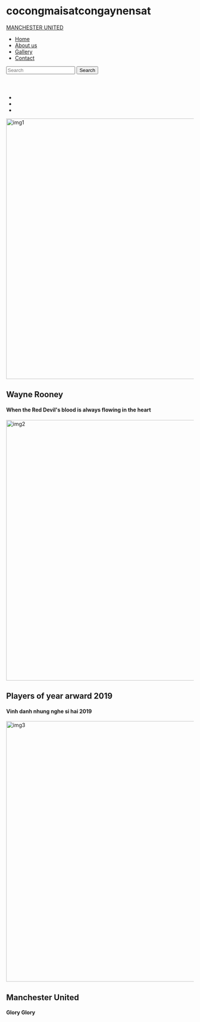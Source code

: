 # cocongmaisatcongaynensat
<html lang="en">

<head>
 <title>Man Utd</title>
 <meta charset="utf-8">
 <!-- Latest compiled and minified CSS -->
<link rel="stylesheet" href="https://maxcdn.bootstrapcdn.com/bootstrap/4.5.2/css/bootstrap.min.css">

<!-- jQuery library -->
<script src="https://ajax.googleapis.com/ajax/libs/jquery/3.5.1/jquery.min.js"></script>

<!-- Popper JS -->
<script src="https://cdnjs.cloudflare.com/ajax/libs/popper.js/1.16.0/umd/popper.min.js"></script>

<!-- Latest compiled JavaScript -->
<script src="https://maxcdn.bootstrapcdn.com/bootstrap/4.5.2/js/bootstrap.min.js"></script>
</head>

<body style="height:700px">

<nav class="navbar navbar-expand-sm bg-dark navbar-dark fixed-top">
  <a class="navbar-brand" href="Home.html">MANCHESTER UNITED</a>
  <ul class="navbar-nav ml-auto">
    <li class="nav-item">
      <a class="nav-link" href="Home.html">Home</a>
    </li>
    <li class="nav-item">
      <a class="nav-link" href="About us.html">About us</a>
    </li>
    <li class="nav-item">
      <a class="nav-link" href="Gallery.html">Gallery</a>
    </li>
    <li class="nav-item">
      <a class="nav-link" href="Contact.html">Contact</a>
    </li>
  </ul>

  <form class="form-inline" action="/action_page.php">
    <input class="form-control mr-sm-2" type="text" placeholder="Search">
    <button class="btn btn-success" type="submit">Search</button>
  </form>

</nav>

<div class="container-fluid" style="margin-top:54px">

</div>

<div id="demo" class="carousel slide" data-ride="carousel">
  <ul class="carousel-indicators">
    <li data-target="#demo" data-slide-to="0" class="active"></li>
    <li data-target="#demo" data-slide-to="1"></li>
    <li data-target="#demo" data-slide-to="2"></li>
  </ul>
  <div class="carousel-inner">
    <div class="carousel-item active">
      <img src="D:\Mine\Picture saved\players\308372.jpg" alt="img1" width="1550" height="700">
      <div class="carousel-caption">
        <h2>Wayne Rooney</h2>
        <h4>When the Red Devil's blood is always flowing in the heart</h4>
      </div>   
    </div>
    <div class="carousel-item">
      <img src="D:\Mine\Picture saved\players\23415.jpg" alt="img2" width="1550" height="700">
      <div class="carousel-caption">
        <h2>Players of year arward 2019</h2>
        <h4>Vinh danh nhung nghe si hai 2019</h4>
      </div>   
    </div>
    <div class="carousel-item">
      <img src="D:\Mine\Picture saved\manchester-united-wallpapers-1920x1080_5965048.jpg" alt="img3" width="1550" height="700">
      <div class="carousel-caption">
        <h2>Manchester United</h2>
        <h4>Glory Glory</h4>
      </div>   
    </div>
  </div>
  <a class="carousel-control-prev" href="#demo" data-slide="prev">
    <span class="carousel-control-prev-icon"></span>
  </a>
  <a class="carousel-control-next" href="#demo" data-slide="next">
    <span class="carousel-control-next-icon"></span>
  </a>
</div>

</body>



</html>
